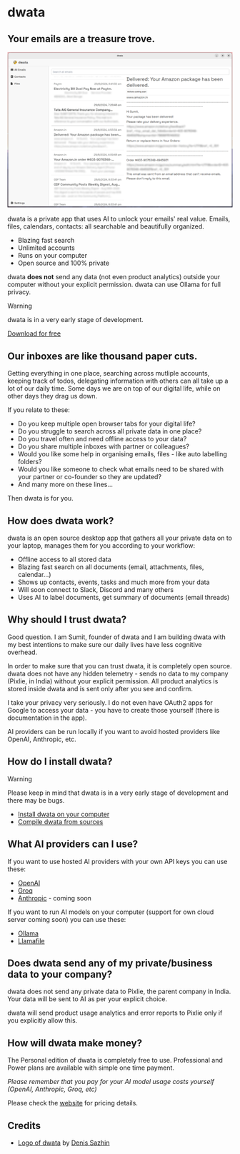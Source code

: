 # dwata

## Your emails are a treasure trove.

![Email screen](./docs/assets/0.2.0_email_screen.png?raw=true)

dwata is a private app that uses AI to unlock your emails' real value. Emails, files, calendars, contacts: all searchable and beautifully organized.

- Blazing fast search
- Unlimited accounts
- Runs on your computer
- Open source and 100% private

dwata **does not** send any data (not even product analytics) outside your computer without your explicit permission. dwata can use Ollama for full privacy.

> [!WARNING]
>
> dwata is in a very early stage of development.

[Download for free](https://github.com/pixlie/dwata/releases)

## Our inboxes are like thousand paper cuts.

Getting everything in one place, searching across mutliple accounts, keeping track of todos, delegating information with others can all take up a lot of our daily time. Some days we are on top of our digital life, while on other days they drag us down.

If you relate to these:

- Do you keep multiple open browser tabs for your digital life?
- Do you struggle to search across all private data in one place?
- Do you travel often and need offline access to your data?
- Do you share multiple inboxes with partner or colleagues?
- Would you like some help in organising emails, files - like auto labelling folders?
- Would you like someone to check what emails need to be shared with your partner or co-founder so they are updated?
- And many more on these lines...

Then dwata is for you.

## How does dwata work?

dwata is an open source desktop app that gathers all your private data on to your laptop, manages them for you according to your workflow:

- Offline access to all stored data
- Blazing fast search on all documents (email, attachments, files, calendar...)
- Shows up contacts, events, tasks and much more from your data
- Will soon connect to Slack, Discord and many others
- Uses AI to label documents, get summary of documents (email threads)

## Why should I trust dwata?

Good question. I am Sumit, founder of dwata and I am building dwata with my best intentions to make sure our daily lives have less cognitive overhead.

In order to make sure that you can trust dwata, it is completely open source. dwata does not have any hidden telemetry - sends no data to my company (Pixlie, in India) without your explicit permission. All product analytics is stored inside dwata and is sent only after you see and confirm.

I take your privacy very seriously. I do not even have OAuth2 apps for Google to access your data - you have to create those yourself (there is documentation in the app).

AI providers can be run locally if you want to avoid hosted providers like OpenAI, Anthropic, etc.

## How do I install dwata?

> [!WARNING]
>
> Please keep in mind that dwata is in a very early stage of development and there may be bugs.

- [Install dwata on your computer](./docs/INSTALL.md)
- [Compile dwata from sources](./docs/SETUP.md)

## What AI providers can I use?

If you want to use hosted AI providers with your own API keys you can use these:

- [OpenAI](https://platform.openai.com/docs/models)
- [Groq](https://console.groq.com/docs/models)
- [Anthropic](https://www.anthropic.com/product) - coming soon

If you want to run AI models on your computer (support for own cloud server coming soon) you can use these:

- [Ollama](https://ollama.com/library)
- [Llamafile](https://github.com/Mozilla-Ocho/llamafile)

## Does dwata send any of my private/business data to your company?

dwata does not send any private data to Pixlie, the parent company in India. Your data will be sent to AI as per your explicit choice.

dwata will send product usage analytics and error reports to Pixlie only if you explicitly allow this.

## How will dwata make money?

The Personal edition of dwata is completely free to use. Professional and Power plans are available with simple one time payment.

_Please remember that you pay for your AI model usage costs yourself (OpenAI, Anthropic, Groq, etc)_

Please check the [website](https://dwata.com/pricing) for pricing details.

## Credits

- [Logo of dwata](https://www.iconfinder.com/iconsets/business-and-finance-colorful-free-hand-drawn-set) by [Denis Sazhin](https://iconka.com/)
